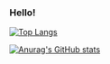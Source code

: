 ### Hello! 

[![Top Langs](https://github-readme-stats.vercel.app/api/top-langs/?username=yu5uke-1024&layout=compact&theme=onedark)](https://github.com/anuraghazra/github-readme-stats)

[![Anurag's GitHub stats](https://github-readme-stats.vercel.app/api?username=yu5uke-1024&theme=onedark&show_icons=true)](https://github.com/anuraghazra/github-readme-stats)

